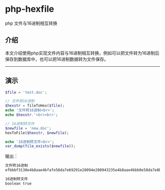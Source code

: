 # php-hexfile

php 文件与16进制相互转换

## 介绍

本文介绍使用php实现文件内容与16进制相互转换，例如可以把文件转为16进制后保存到数据库中，也可以把16进制数据转为文件保存。

---

## 演示

```php
$file = 'test.doc';

// 文件转16进制
$hexstr = fileToHex($file);
echo '文件转16进制<br>';
echo $hexstr.'<br><br>';

// 16进制转文件
$newfile = 'new.doc';
hexToFile($hexstr, $newfile);

echo '16进制转文件<br>';
var_dump(file_exists($newfile));
```

输出：

```txt
文件转16进制
efbbbf3130e4b8aae4bfafe58da7e69291e28094e280943235e4b8aae4bbb0e58da7e8b5b7...

16进制转文件
boolean true
```
